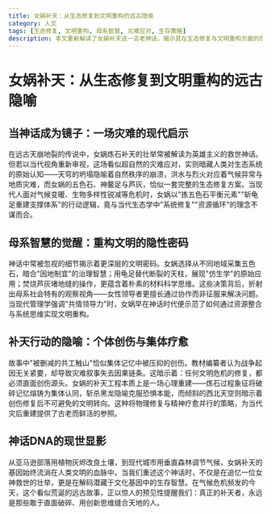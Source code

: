 ```yaml
---
title: 女娲补天：从生态修复到文明重构的远古隐喻
category: 人文
tags: [生态修复, 文明重构, 母系智慧, 灾难应对, 生存策略]
description: 本文重新解读了女娲补天这一古老神话，揭示其在生态修复与文明重构方面的现代意义。文章指出，女娲采取的五色石、神鳌足和芦灰等元素象征着系统性修复和资源循环利用的理念，与当代生态学观点不谋而合。此外，文中强调了母系智慧中的协作和系统思维在解决复杂问题上的重要性，并讨论了直面历史创伤对文明恢复的关键作用。通过这些分析，本文展示了古代神话中蕴含的宝贵生存智慧，为应对现代环境和社会挑战提供了独特的视角和启示。
---
```

# 女娲补天：从生态修复到文明重构的远古隐喻  

## 当神话成为镜子：一场灾难的现代启示  
在远古天崩地裂的传说中，女娲炼石补天的壮举常被解读为英雄主义的救世神话。但若以当代视角重新审视，这场看似超自然的灾难应对，实则暗藏人类对生态系统的原始认知——天穹的坍塌隐喻着自然秩序的崩溃，洪水与烈火对应着气候异常与地质灾难，而女娲的五色石、神鳌足与芦灰，恰似一套完整的生态修复方案。当现代人面对气候变暖、生物多样性锐减等危机时，女娲以"拣五色石平衡元素""斩龟足重建支撑体系"的行动逻辑，竟与当代生态学中"系统修复""资源循环"的理念不谋而合。  

## 母系智慧的觉醒：重构文明的隐性密码  
神话中常被忽视的细节揭示着更深层的文明密码。女娲选择从不同地域采集五色石，暗合"因地制宜"的治理智慧；用龟足替代断裂的天柱，展现"仿生学"的原始应用；焚烧芦灰堵地缝的操作，更蕴含着朴素的材料科学思维。这些决策背后，折射出母系社会特有的观察视角——女性领导者更擅长通过协作而非征服来解决问题。当现代管理学强调"共情领导力"时，女娲早在神话时代便示范了如何通过资源整合与系统思维实现文明重构。  

## 补天行动的隐喻：个体创伤与集体疗愈  
故事中"被删减的共工触山"恰似集体记忆中被压抑的创伤。教材编纂者认为战争起因无关紧要，却导致灾难叙事失去因果链条。这暗示着：任何文明危机的修复，都必须直面创伤源头。女娲的补天工程本质上是一场心理重建——炼石过程象征将破碎记忆熔铸为集体认同，斩杀黑龙隐喻克服恐惧本能，而倾斜的西北天空则暗示着创伤修复后不可避免的文明转向。这种将物理修复与精神疗愈并行的策略，为当代灾后重建提供了古老而鲜活的参照。  

## 神话DNA的现世显影  
从亚马逊部落用植物灰烬改良土壤，到现代城市用垂直森林调节气候，女娲补天的基因始终流淌在人类文明的血脉中。当我们重述这个神话时，不仅是在追忆一位女神救世的壮举，更是在解码潜藏于文化基因中的生存智慧。在气候危机频发的今天，这个看似荒诞的远古故事，正以惊人的预见性提醒我们：真正的补天者，永远是那些敢于直面破碎、用创新思维缝合天地的人。  